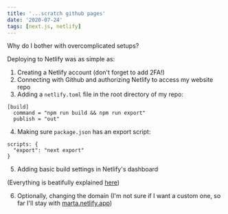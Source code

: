 ```yaml
---
title: '...scratch github pages'
date: '2020-07-24'
tags: [next.js, netlify]
---
```


Why do I bother with overcomplicated setups?

Deploying to Netlify was as simple as:

1. Creating a Netlify account (don't forget to add 2FA!)
2. Connecting with Github and authorizing Netlify to access my website repo
3. Adding a `netlify.toml` file in the root directory of my repo:

```
[build]
  command = "npm run build && npm run export"
  publish = "out"
```

4. Making sure `package.json` has an export script:

```
scripts: {
  "export": "next export"
}
```

5. Adding basic build settings in Netlify's dashboard

(Everything is beatifully explained [here](https://www.netlify.com/blog/2020/05/04/building-a-markdown-blog-with-next-9.4-and-netlify/?utm_source=blog&utm_medium=next101mdblog-cs&utm_campaign=devex))

6. Optionally, changing the domain (I'm not sure if I want a custom one, so far I'll stay with [marta.netlify.app](marta.netlify.app))
